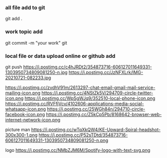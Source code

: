 ### all file add to git 
git add .
### work topic add
git commit -m "your work" git
### local file or data upload online or github add
git push 
https://i.postimg.cc/c4hJRDt2/354873716-606127011649331-1303950734809081250-n.jpg
https://i.postimg.cc/JzNFXLrk/IMG-20210721-082233.jpg


<!-- icons -->
https://i.postimg.cc/zvdhV91m/2613297-chat-email-gmail-mail-service-mailing-icon.png
https://i.postimg.cc/4NStZk5V/294709-circle-twitter-icon.png
https://i.postimg.cc/WpSgWJq9/352510-local-phone-icon.png
https://i.postimg.cc/RVFfjVcv/4102606-applications-media-social-whatsapp-icon.png
https://i.postimg.cc/25WGh84n/294710-circle-facebook-icon.png
https://i.postimg.cc/Z5kCp5Pb/8168642-browser-web-internet-network-icon.png


picture man
https://i.postimg.cc/wTqXkQW4/KE-Upward-Spiral-headshot-300x300-1.png
https://i.postimg.cc/P52sTDtd/354873716-606127011649331-1303950734809081250-n.png

logo
https://i.postimg.cc/NMbZJM6M/Spotify-logo-with-text-svg.png
